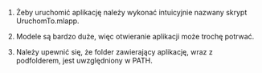 1. Żeby uruchomić aplikację należy wykonać intuicyjnie nazwany skrypt UruchomTo.mlapp.

2. Modele są bardzo duże, więc otwieranie aplikacji może trochę potrwać. 

3. Należy upewnić się, że folder zawierający aplikację, wraz z podfolderem, jest uwzględniony w PATH.
